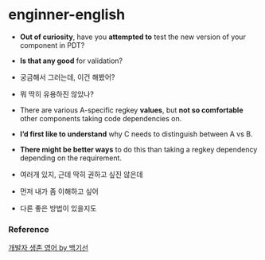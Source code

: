 # enginner-english

- **Out of curiosity**, have you **attempted to** test the new version of your component in PDT?
- **Is that any good** for validation?
- 궁금해서 그러는데, 이건 해봤어? 
- 뭐 딱히 유용하진 않았나?

- There are various A-specific regkey **values**, but **not so comfortable** other components taking code dependencies on.
- **I’d first like to understand** why C needs to distinguish between A vs B.
- **There might be better ways** to do this than taking a regkey dependency depending on the requirement.
- 여러개 있지, 근데 딱히 권하고 싶진 않은데
- 먼저 내가 좀 이해하고 싶어
- 다른 좋은 방법이 있을지도


### Reference
[개발자 생존 영어 by 백기선](https://docs.google.com/presentation/d/18yejTA3k_c4XJhRdvzqtxlMWMMj5-Pk33wMyVL8pF2M/edit#slide=id.g4e56355734_0_24)
